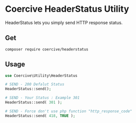 Coercive HeaderStatus Utility
=============================

HeaderStatus lets you simply send HTTP response status.

Get
---
```
composer require coercive/headerstatus
```

Usage
-----
```php
use Coercive\Utility\HeaderStatus

# SEND - 200 Defalut Status
HeaderStatus::send();

# SEND - Your Status : Example 301
HeaderStatus::send( 301 );

# SEND - Force don't use php function "http_response_code"
HeaderStatus::send( 418, TRUE );
```
